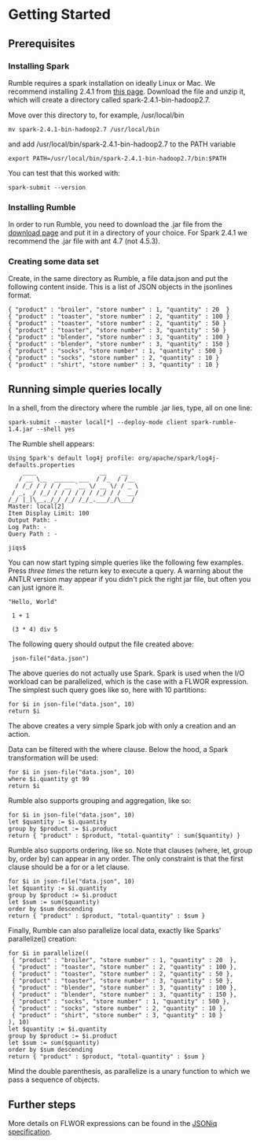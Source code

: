 # Getting Started

## Prerequisites

### Installing Spark

Rumble requires a spark installation on ideally Linux or Mac.
We recommend installing 2.4.1 from [this page](https://spark.apache.org/downloads.html).
Download the file and unzip it, which will create a directory called spark-2.4.1-bin-hadoop2.7. 

Move over this directory to, for example, /usr/local/bin

    mv spark-2.4.1-bin-hadoop2.7 /usr/local/bin

and add /usr/local/bin/spark-2.4.1-bin-hadoop2.7 to the PATH variable

    export PATH=/usr/local/bin/spark-2.4.1-bin-hadoop2.7/bin:$PATH

You can test that this worked with:

    spark-submit --version

### Installing Rumble

In order to run Rumble, you need to download the .jar file from the [download page](https://github.com/Sparksoniq/rumble/releases)
and put it in a directory of your choice. For Spark 2.4.1 we recommend the .jar file with ant 4.7 (not 4.5.3).

### Creating some data set

Create, in the same directory as Rumble, a file data.json and put the following content inside. This is a list of JSON objects in the jsonlines format.

    { "product" : "broiler", "store number" : 1, "quantity" : 20  }
    { "product" : "toaster", "store number" : 2, "quantity" : 100 }
    { "product" : "toaster", "store number" : 2, "quantity" : 50 }
    { "product" : "toaster", "store number" : 3, "quantity" : 50 }
    { "product" : "blender", "store number" : 3, "quantity" : 100 }
    { "product" : "blender", "store number" : 3, "quantity" : 150 }
    { "product" : "socks", "store number" : 1, "quantity" : 500 }
    { "product" : "socks", "store number" : 2, "quantity" : 10 }
    { "product" : "shirt", "store number" : 3, "quantity" : 10 }

## Running simple queries locally

In a shell, from the directory where the rumble .jar lies, type, all on one line:

    spark-submit --master local[*] --deploy-mode client spark-rumble-1.4.jar --shell yes
                 
The Rumble shell appears:

    Using Spark's default log4j profile: org/apache/spark/log4j-defaults.properties
        ____                  __    __   
       / __ \__  ______ ___  / /_  / /__ 
      / /_/ / / / / __ `__ \/ __ \/ / _ \
     / _, _/ /_/ / / / / / / /_/ / /  __/
    /_/ |_|\__,_/_/ /_/ /_/_.___/_/\___/ 
    Master: local[2]
    Item Display Limit: 100
    Output Path: -
    Log Path: -
    Query Path : -

    jiqs$
    
You can now start typing simple queries like the following few examples. Press *three times* the return key to execute a query.
A warning about the ANTLR version may appear if you didn't pick the right jar file, but often you can just ignore it.

    "Hello, World"
 
     1 + 1
 
     (3 * 4) div 5
     
The following query should output the file created above:
     
     json-file("data.json")
     
The above queries do not actually use Spark. Spark is used when the I/O workload can be parallelized, which is the case with a FLWOR expression.
The simplest such query goes like so, here with 10 partitions:

    for $i in json-file("data.json", 10)
    return $i

The above creates a very simple Spark job with only a creation and an action.

Data can be filtered with the where clause. Below the hood, a Spark transformation will be used:

    for $i in json-file("data.json", 10)
    where $i.quantity gt 99
    return $i
    
Rumble also supports grouping and aggregation, like so:

    for $i in json-file("data.json", 10)
    let $quantity := $i.quantity
    group by $product := $i.product
    return { "product" : $product, "total-quantity" : sum($quantity) }
    

Rumble also supports ordering, like so. Note that clauses (where, let, group by, order by) can appear in any order.
The only constraint is that the first clause should be a for or a let clause.

    for $i in json-file("data.json", 10)
    let $quantity := $i.quantity
    group by $product := $i.product
    let $sum := sum($quantity)
    order by $sum descending
    return { "product" : $product, "total-quantity" : $sum }

Finally, Rumble can also parallelize local data, exactly like Sparks' parallelize() creation:

    for $i in parallelize((
     { "product" : "broiler", "store number" : 1, "quantity" : 20  },
     { "product" : "toaster", "store number" : 2, "quantity" : 100 },
     { "product" : "toaster", "store number" : 2, "quantity" : 50 },
     { "product" : "toaster", "store number" : 3, "quantity" : 50 },
     { "product" : "blender", "store number" : 3, "quantity" : 100 },
     { "product" : "blender", "store number" : 3, "quantity" : 150 },
     { "product" : "socks", "store number" : 1, "quantity" : 500 },
     { "product" : "socks", "store number" : 2, "quantity" : 10 },
     { "product" : "shirt", "store number" : 3, "quantity" : 10 }
    ), 10)
    let $quantity := $i.quantity
    group by $product := $i.product
    let $sum := sum($quantity)
    order by $sum descending
    return { "product" : $product, "total-quantity" : $sum }

Mind the double parenthesis, as parallelize is a unary function to which we pass a sequence of objects.

## Further steps

More details on FLWOR expressions can be found in the [JSONiq specification](http://www.jsoniq.org/docs/JSONiq/html-single/index.html#chapter-flwor).

